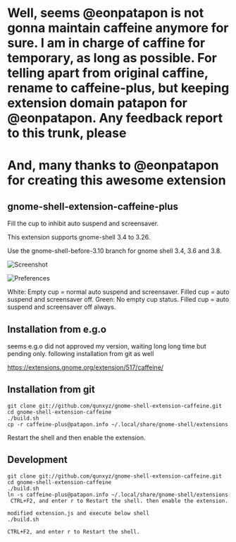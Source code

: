 # Well, seems @eonpatapon is not gonna maintain caffeine anymore for sure. I am in charge of caffine for temporary, as long as possible. For telling apart from original caffine, rename to caffeine-plus, but keeping extension domain patapon for @eonpatapon. Any feedback report to this trunk, please

# And, many thanks to @eonpatapon for creating this awesome extension

## gnome-shell-extension-caffeine-plus

Fill the cup to inhibit auto suspend and screensaver.

This extension supports gnome-shell 3.4 to 3.26.

Use the gnome-shell-before-3.10 branch for gnome shell 3.4, 3.6 and 3.8.

![Screenshot](https://github.com/qunxyz/gnome-shell-extension-caffeine/raw/master/screenshot.png)

![Preferences](https://github.com/qunxyz/gnome-shell-extension-caffeine/raw/master/screenshot-prefs.png)

White: Empty cup = normal auto suspend and screensaver. Filled cup = auto suspend and screensaver off.
Green: No empty cup status. Filled cup = auto suspend and screensaver off always.

## Installation from e.g.o

seems e.g.o did not approved my version, waiting long long time but pending only. 
following installation from git as well

https://extensions.gnome.org/extension/517/caffeine/

## Installation from git

    git clone git://github.com/qunxyz/gnome-shell-extension-caffeine.git
    cd gnome-shell-extension-caffeine
    ./build.sh
    cp -r caffeine-plus@patapon.info ~/.local/share/gnome-shell/extensions

Restart the shell and then enable the extension.

## Development

    git clone git://github.com/qunxyz/gnome-shell-extension-caffeine.git
    cd gnome-shell-extension-caffeine
    ./build.sh
    ln -s caffeine-plus@patapon.info ~/.local/share/gnome-shell/extensions
   	 CTRL+F2, and enter r to Restart the shell. then enable the extension.
    
    modified extension.js and execute below shell 
    ./build.sh

	CTRL+F2, and enter r to Restart the shell.

